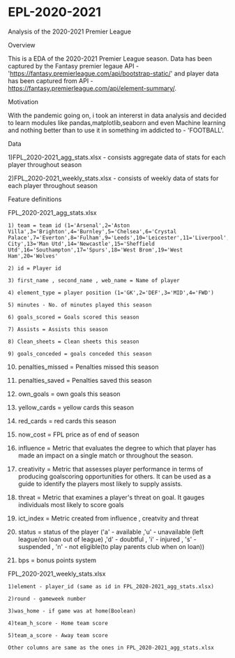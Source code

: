 # EPL-2020-2021
Analysis of the 2020-2021 Premier League

Overview

This is a EDA of the 2020-2021 Premier League season. Data has been captured by the Fantasy premier legaue API - 'https://fantasy.premierleague.com/api/bootstrap-static/' and player data has been captured from API - https://fantasy.premierleague.com/api/element-summary/.



Motivation

With the pandemic going on, i took an intererst in data analysis and decided to learn modules like pandas,matplotlib,seaborn and even Machine learning and nothing better than to use it in something im addicted to - 'FOOTBALL'.




Data

1)FPL_2020-2021_agg_stats.xlsx - consists aggregate data of stats for each player throughout season

2)FPL_2020-2021_weekly_stats.xlsx - consists of weekly data of stats for each player throughout season





Feature definitions

FPL_2020-2021_agg_stats.xlsx

	1) team = team id (1='Arsenal',2='Aston Villa',3='Brighton',4='Burnley',5='Chelsea',6='Crystal Palace',7='Everton',8='Fulham',9='Leeds',10='Leicester',11='Liverpool',12='Man City',13='Man Utd',14='Newcastle',15='Sheffield Utd',16='Southampton',17='Spurs',18='West Brom',19='West Ham',20='Wolves' 
	
	2) id = Player id
	
	3) first_name , second_name , web_name = Name of player
	
	4) element_type = player position (1='GK',2='DEF',3='MID',4='FWD')
	
	5) minutes - No. of minutes played this season
	
	6) goals_scored = Goals scored this season
	
	7) Assists = Assists this season
	
	8) Clean_sheets = Clean sheets this season
	
	9) goals_conceded = goals conceded this season
   
   10) penalties_missed = Penalties missed this season
   
   11) penalties_saved = Penalties saved this season
   
   12) own_goals = own goals this season
   
   13) yellow_cards = yellow cards this season
   
   14) red_cards = red cards this season
   
   15) now_cost = FPL price as of end of season
   
   16) influence =  Metric that evaluates the degree to which that player has made an impact on a single match or throughout the season.
   
   17) creativity = Metric that assesses player performance in terms of producing goalscoring opportunities for others. It can be used as a guide to identify the players most likely to supply assists.
   
   18) threat = Metric that examines a player's threat on goal. It gauges individuals most likely to score goals
   
   19) ict_index = Metric created from influence , creatvity and threat
   
   20) status = status of the player ('a' - available ,'u' - unavailable (left league/on loan out of league) ,'d' - doubtful , 'i' - injured , 's' - suspended , 'n' - not eligible(to play parents club when on loan))
   
   21) bps = bonus points system
   




FPL_2020-2021_weekly_stats.xlsx
	
	1)element - player_id (same as id in FPL_2020-2021_agg_stats.xlsx)
	
	2)round - gameweek number

	3)was_home - if game was at home(Boolean)

	4)team_h_score - Home team score

	5)team_a_score - Away team score
	
	Other columns are same as the ones in FPL_2020-2021_agg_stats.xlsx